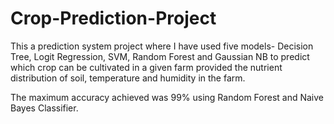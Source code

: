 # Crop-Prediction-Project

This a prediction system project where I have used five models- Decision Tree, Logit Regression, SVM, Random Forest and Gaussian NB to predict which crop can be cultivated in a given farm provided the nutrient distribution of soil, temperature and humidity in the farm.

The maximum accuracy achieved was 99% using Random Forest and Naive Bayes Classifier.
